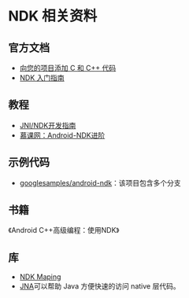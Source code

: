 # NDK 相关资料

## 官方文档

- [向您的项目添加 C 和 C++ 代码](https://developer.android.com/studio/projects/add-native-code.html)
- [NDK 入门指南](https://developer.android.com/ndk/guides/index.html)

## 教程

- [JNI/NDK开发指南](https://blog.csdn.net/xyang81/column/info/blogjnindk)
- [慕课网：Android-NDK进阶](https://www.imooc.com/learn/918)

## 示例代码

- [googlesamples/android-ndk](https://github.com/googlesamples/android-ndk)：该项目包含多个分支

## 书籍

《Android C++高级编程：使用NDK》

## 库

- [NDK Maping](http://cdn2.jianshu.io/p/bdce346aef85)
- [JNA](https://github.com/java-native-access/jna)可以帮助 Java 方便快速的访问 native 层代码。
